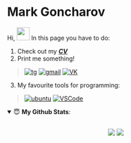 # Mark Goncharov

Hi, <img src="https://user-images.githubusercontent.com/1303154/88677602-1635ba80-d120-11ea-84d8-d263ba5fc3c0.gif" width="30">
In this page you have to do:

1. Check out my [***CV***](CV.pdf)
2. Print me something!
> [![tg](https://img.shields.io/badge/Telegram-2CA5E0?style=for-the-badge&logo=telegram&logoColor=white)](https://t.me/EverRester)
> [![gmail](https://img.shields.io/badge/Gmail-D14836?style=for-the-badge&logo=gmail&logoColor=white)](mailto:goncharov.ma@phystech.edu)
> [![VK](https://img.shields.io/badge/Messenger-00B2FF?style=for-the-badge&logo=messenger&logoColor=white)](https://vk.com/everrester)

3. My favourite tools for programming:
> [![ubuntu](https://img.shields.io/badge/Ubuntu-E95420?style=for-the-badge&logo=ubuntu&logoColor=white)](https://ubuntu.com/)
> [![VSCode](https://img.shields.io/badge/Visual_Studio_Code-0078D4?style=for-the-badge&logo=visual%20studio%20code&logoColor=white)](https://code.visualstudio.com/)

<details open>
 <summary> 😇 <b>My Github Stats</b>: </summary>
<br>
<p align = "center">
  <img src = "https://github-readme-stats.vercel.app/api?username=MarkGoncharovAl&show_icons=true&theme=system&line_height=27">
  <img src = "https://github-readme-stats.vercel.app/api/top-langs/?username=MarkGoncharovAl&hide=css,java,html&theme=system">
</p>

</details>